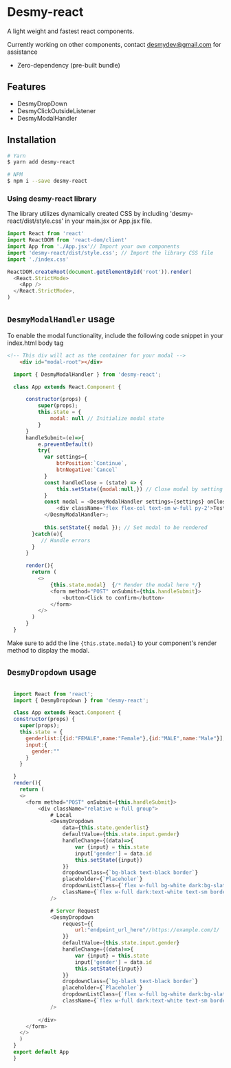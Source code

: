 # Desmy-react

A light weight and fastest react components.

Currently working on other components, contact  [desmydev@gmail.com](https://mail.google.com/mail/?view=cm&fs=1&to=desmydev@gmail.com) for assistance 

- Zero-dependency (pre-built bundle)

## Features
* DesmyDropDown
* DesmyClickOutsideListener
* DesmyModalHandler

## Installation

```bash
# Yarn
$ yarn add desmy-react

# NPM
$ npm i --save desmy-react
```

### Using desmy-react library
The library utilizes dynamically created CSS by including 'desmy-react/dist/style.css' in your main.jsx or App.jsx file.

```javascript
import React from 'react'
import ReactDOM from 'react-dom/client'
import App from './App.jsx'// Import your own components
import 'desmy-react/dist/style.css'; // Import the library CSS file
import './index.css'

ReactDOM.createRoot(document.getElementById('root')).render(
  <React.StrictMode>
    <App />
  </React.StrictMode>,
)
```
## `DesmyModalHandler` usage
To enable the modal functionality, include the following code snippet in your index.html body tag
```html
<!-- This div will act as the container for your modal -->
    <div id="modal-root"></div>
```

```javascript
  import { DesmyModalHandler } from 'desmy-react';

  class App extends React.Component {

      constructor(props) {
          super(props);
          this.state = {
              modal: null // Initialize modal state
          }
      }
      handleSubmit=(e)=>{
          e.preventDefault()
          try{
            var settings={
                btnPosition:`Continue`,
                btnNegative:`Cancel`
            }
            const handleClose = (state) => {
                this.setState({modal:null,}) // Close modal by setting modal state to null
            }
            const modal = <DesmyModalHandler settings={settings} onClose={handleClose}>
                <div className='flex flex-col text-sm w-full py-2'>Testing dialog Desmy react?</div>
            </DesmyModalHandler>;
            
            this.setState({ modal }); // Set modal to be rendered
        }catch(e){
           // Handle errors
        }
      }

      render(){
        return (
          <>
              {this.state.modal}  {/* Render the modal here */}
              <form method="POST" onSubmit={this.handleSubmit}>
                  <button>Click to confirm</button>
              </form>
          </>
        )
      }
  }
```
Make sure to add the line `{this.state.modal}` to your component's render method to display the modal.

## `DesmyDropdown` usage

```javascript

  import React from 'react';
  import { DesmyDropdown } from 'desmy-react';

  class App extends React.Component {
  constructor(props) {
    super(props);
    this.state = {
      genderlist:[{id:"FEMALE",name:"Female"},{id:"MALE",name:"Male"}],
      input:{
        gender:""
      }
    }

  }
  render(){
    return (
    <>
      <form method="POST" onSubmit={this.handleSubmit}>
          <div className="relative w-full group">
              # Local
              <DesmyDropdown 
                  data={this.state.genderlist} 
                  defaultValue={this.state.input.gender}
                  handleChange={(data)=>{
                      var {input} = this.state
                      input['gender'] = data.id
                      this.setState({input})
                  }} 
                  dropdownClass={`bg-black text-black border`}
                  placeholder={`Placeholer`} 
                  dropdownListClass={`flex w-full bg-white dark:bg-slate-900 text-black dark:text-white hover:bg-gray-200`} 
                  className={`flex w-full dark:text-white text-sm border-0 border-black dark:border-gray-300 bg-transparent outline-none focus:outline-none`}
              />

              # Server Request
              <DesmyDropdown 
                  request={{
                      url:"endpoint_url_here"//https://example.com/1/
                  }}
                  defaultValue={this.state.input.gender}
                  handleChange={(data)=>{
                      var {input} = this.state
                      input['gender'] = data.id
                      this.setState({input})
                  }} 
                  dropdownClass={`bg-black text-black border`}
                  placeholder={`Placeholer`} 
                  dropdownListClass={`flex w-full bg-white dark:bg-slate-900 text-black dark:text-white hover:bg-gray-200`} 
                  className={`flex w-full dark:text-white text-sm border-0 border-black dark:border-gray-300 bg-transparent outline-none focus:outline-none`}
              />
                                                  
          </div>
      </form>
    </>
    )
  }
  export default App
  }
```

